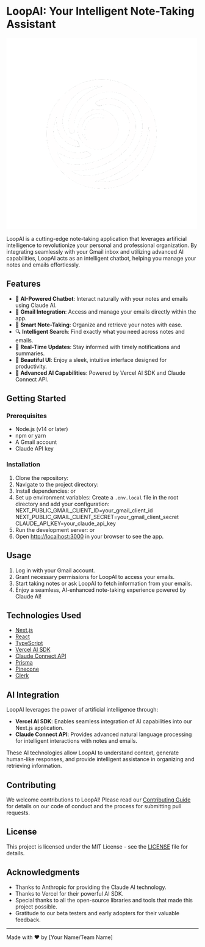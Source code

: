 # LoopAI: Your Intelligent Note-Taking Assistant

![LoopAI Logo](public/LoopLogoFinal.png)

LoopAI is a cutting-edge note-taking application that leverages artificial intelligence to revolutionize your personal and professional organization. By integrating seamlessly with your Gmail inbox and utilizing advanced AI capabilities, LoopAI acts as an intelligent chatbot, helping you manage your notes and emails effortlessly.

## Features

- 🤖 **AI-Powered Chatbot**: Interact naturally with your notes and emails using Claude AI.
- 📧 **Gmail Integration**: Access and manage your emails directly within the app.
- 📝 **Smart Note-Taking**: Organize and retrieve your notes with ease.
- 🔍 **Intelligent Search**: Find exactly what you need across notes and emails.
- 🔄 **Real-Time Updates**: Stay informed with timely notifications and summaries.
- 🎨 **Beautiful UI**: Enjoy a sleek, intuitive interface designed for productivity.
- 🧠 **Advanced AI Capabilities**: Powered by Vercel AI SDK and Claude Connect API.

## Getting Started

### Prerequisites

- Node.js (v14 or later)
- npm or yarn
- A Gmail account
- Claude API key

### Installation

1. Clone the repository:
2. Navigate to the project directory:
3. Install dependencies:
or
4. Set up environment variables:
Create a `.env.local` file in the root directory and add your configuration:
NEXT_PUBLIC_GMAIL_CLIENT_ID=your_gmail_client_id
NEXT_PUBLIC_GMAIL_CLIENT_SECRET=your_gmail_client_secret
CLAUDE_API_KEY=your_claude_api_key
5. Run the development server:
or
6. Open [http://localhost:3000](http://localhost:3000) in your browser to see the app.

## Usage

1. Log in with your Gmail account.
2. Grant necessary permissions for LoopAI to access your emails.
3. Start taking notes or ask LoopAI to fetch information from your emails.
4. Enjoy a seamless, AI-enhanced note-taking experience powered by Claude AI!

## Technologies Used

- [Next.js](https://nextjs.org/)
- [React](https://reactjs.org/)
- [TypeScript](https://www.typescriptlang.org/)
- [Vercel AI SDK](https://sdk.vercel.ai/)
- [Claude Connect API](https://www.anthropic.com)
- [Prisma](https://www.prisma.io/)
- [Pinecone](https://www.pinecone.io/)
- [Clerk](https://clerk.dev/)

## AI Integration

LoopAI leverages the power of artificial intelligence through:

- **Vercel AI SDK**: Enables seamless integration of AI capabilities into our Next.js application.
- **Claude Connect API**: Provides advanced natural language processing for intelligent interactions with notes and emails.

These AI technologies allow LoopAI to understand context, generate human-like responses, and provide intelligent assistance in organizing and retrieving information.

## Contributing

We welcome contributions to LoopAI! Please read our [Contributing Guide](CONTRIBUTING.md) for details on our code of conduct and the process for submitting pull requests.

## License

This project is licensed under the MIT License - see the [LICENSE](LICENSE) file for details.

## Acknowledgments

- Thanks to Anthropic for providing the Claude AI technology.
- Thanks to Vercel for their powerful AI SDK.
- Special thanks to all the open-source libraries and tools that made this project possible.
- Gratitude to our beta testers and early adopters for their valuable feedback.

---

Made with ❤️ by [Your Name/Team Name]